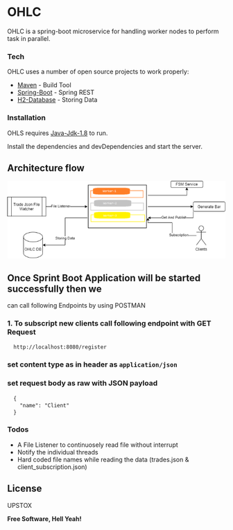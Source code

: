 # OHLC

OHLC is a spring-boot microservice for handling worker nodes to perform task in parallel.

### Tech

OHLC uses a number of open source projects to work properly:

* [Maven](http://maven.apache.org/) - Build Tool
* [Spring-Boot](https://spring.io/projects/spring-boot) - Spring REST
* [H2-Database](https://www.h2database.com/html/main.html) - Storing Data


### Installation

OHLS requires [Java-Jdk-1.8](https://www.oracle.com/in/java/technologies/javase/javase-jdk8-downloads.html/) to run.

Install the dependencies and devDependencies and start the server.

## Architecture flow
![alt text](https://github.com/dnyaneshwarjadhav/ohlc-trading-service/blob/master/ohlc.png)

## Once Sprint Boot Application will be started successfully then we 
can call following Endpoints by using POSTMAN

### 1. To subscript new clients call following endpoint with GET Request
```
  http://localhost:8080/register
```
### set content type as in header as `application/json`
### set request body as raw with JSON payload
```
  {
    "name": "Client"
  }
```

### Todos

 - A File Listener to continuosely read file without interrupt
 - Notify the individual threads
 - Hard coded file names while reading the data (trades.json & client_subscription.json)

License
----

UPSTOX


**Free Software, Hell Yeah!**
